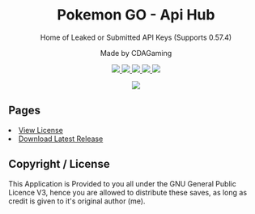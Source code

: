 <h1 align="center">Pokemon GO - Api Hub</h1>
<p align="center">Home of Leaked or Submitted API Keys (Supports 0.57.4)</p>
<p align="center">Made by CDAGaming</p>

<p align="center">
  <a href="https://github.com/CDAGaming/APIHub/releases">
  <img src="https://img.shields.io/github/downloads/CDAGaming/APIHub/total.svg?style=flat"/>
  </a>
  <a href="http://www.gnu.org/licenses/gpl-3.0">
  <img src="https://img.shields.io/badge/License-GPL%20v3-blue.svg?style=flat"/>
  </a>
  <a href="https://cdagaming.github.io">
  <img src="https://img.shields.io/website-up-down-green-red/http/shields.io.svg?maxAge=2592000?style=flat"/>
  </a>
  <a href="https://github.com/CDAGaming/APIHub/releases/latest">
  <img src="https://img.shields.io/github/release/CDAGaming/APIHub.svg?style=flat"/>
  </a>
  <a>
  <img src="https://ci.appveyor.com/api/projects/status/ac607uyqrd656gjw?svg=true"/>
  </a>
</p>
<p align="center">
  <a href="https://discord.gg/9P7yYZV">
  <img src="https://discordapp.com/api/guilds/286947442367135764/widget.png?style=banner3&time-" />
  </a>
</p>

<h2>Pages</h2>
<li><a href="https://raw.githubusercontent.com/CDAGaming/APIHub/master/LICENSE.md">View License</a></li>
<li><a href="https://github.com/CDAGaming/APIHub/releases/latest">Download Latest Release</a></li>

<h2>Copyright / License</h2>
<p>This Application is Provided to you all under the GNU General Public Licence V3, hence you are allowed to distribute these saves, as long as credit is given to it's original author (me).</p> 
